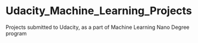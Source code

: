 # Udacity_Machine_Learning_Projects
Projects submitted to Udacity, as a part of Machine Learning Nano Degree program
